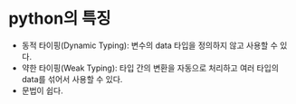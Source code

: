# python의 특징
- 동적 타이핑(Dynamic Typing): 변수의 data 타입을 정의하지 않고 사용할 수 있다.
- 약한 타이핑(Weak Typing): 타입 간의 변환을 자동으로 처리하고 여러 타입의 data를 섞어서 사용할 수 있다.
- 문법이 쉽다.
